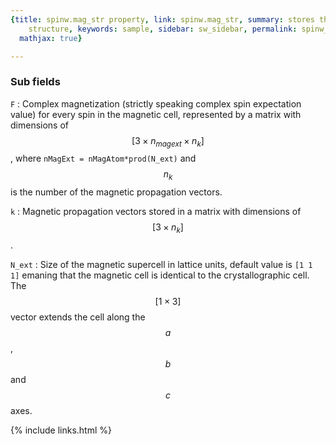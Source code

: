 ```yaml
---
{title: spinw.mag_str property, link: spinw.mag_str, summary: stores the magnetic
    structure, keywords: sample, sidebar: sw_sidebar, permalink: spinw_mag_str, folder: spinw,
  mathjax: true}

---
```

 
### Sub fields
 
`F`
: Complex magnetization (strictly speaking complex
  spin expectation value) for every spin in the magnetic
  cell, represented by a matrix with dimensions of $$[3\times
  n_{magext}\times n_k]$$,
  where `nMagExt = nMagAtom*prod(N_ext)` and $$n_k$$ is the number
  of the magnetic propagation vectors.
 
`k`
: Magnetic propagation vectors stored in a matrix with dimensions
  of $$[3\times n_k]$$.
 
`N_ext`
: Size of the magnetic supercell in lattice units, default value
  is `[1 1 1]` emaning that the magnetic cell is identical to the
  crystallographic cell. The $$[1\times 3]$$ vector extends the cell
  along the $$a$$, $$b$$ and $$c$$ axes.
 

{% include links.html %}
